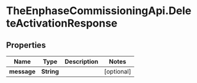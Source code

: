 # TheEnphaseCommissioningApi.DeleteActivationResponse

## Properties

Name | Type | Description | Notes
------------ | ------------- | ------------- | -------------
**message** | **String** |  | [optional] 


